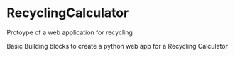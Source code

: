 # RecyclingCalculator
Protoype of a web application for recycling

Basic Building blocks to create a python web app for a Recycling Calculator
